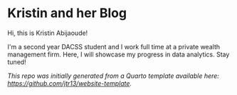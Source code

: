 # Kristin and her Blog

Hi, this is Kristin Abijaoude!

I'm a second year DACSS student and I work full time at a private wealth management firm. Here, I will showcase my progress in data analytics. Stay tuned!


*This repo was initially generated from a Quarto template available here: https://github.com/jtr13/website-template.*

